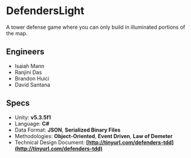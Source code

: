 # DefendersLight
A tower defense game where you can only build in illuminated portions of the map.

## Engineers
- Isaiah Mann 
- Ranjini Das
- Brandon Huici
- David Santana

## Specs
- Unity: **v5.3.5f1**
- Language: **C#**
- Data Format: **JSON**, **Serialized Binary Files**
- Methodologies: **Object-Oriented**, **Event Driven**, **Law of Demeter**
- Technical Design Document: **[http://tinyurl.com/defenders-tdd](http://tinyurl.com/defenders-tdd)**
